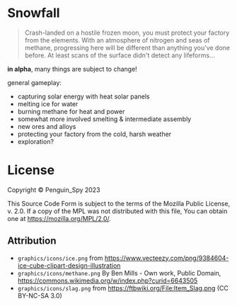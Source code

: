 # Snowfall
> Crash-landed on a hostile frozen moon, you must protect your factory from the elements. With an atmosphere of nitrogen and seas of methane, progressing here will be different than anything you've done before. At least scans of the surface didn't detect any lifeforms...

**in alpha**, many things are subject to change!  

general gameplay:
- capturing solar energy with heat solar panels
- melting ice for water
- burning methane for heat and power
- somewhat more involved smelting & intermediate assembly
- new ores and alloys
- protecting your factory from the cold, harsh weather
- exploration?


# License
Copyright © Penguin_Spy 2023  

This Source Code Form is subject to the terms of the Mozilla Public
License, v. 2.0. If a copy of the MPL was not distributed with this
file, You can obtain one at https://mozilla.org/MPL/2.0/.

## Attribution
- `graphics/icons/ice.png` from https://www.vecteezy.com/png/9384604-ice-cube-clipart-design-illustration
- `graphics/icons/methane.png` By Ben Mills - Own work, Public Domain, https://commons.wikimedia.org/w/index.php?curid=6643505
- `graphics/icons/slag.png` from https://ftbwiki.org/File:Item_Slag.png  (CC BY-NC-SA 3.0)
